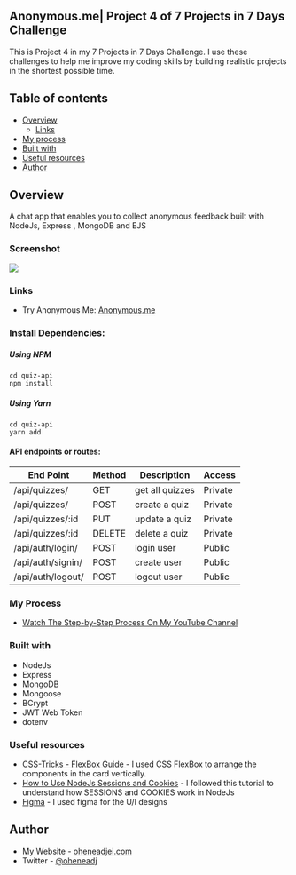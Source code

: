 ## Anonymous.me| Project 4 of 7 Projects in 7 Days Challenge 

This is Project 4 in my 7 Projects in 7 Days Challenge. I use these challenges to help me improve my coding skills by building realistic projects in the shortest possible time.

## Table of contents

- [Overview](#overview)
  - [Links](#links)
- [My process](#my-process)
- [Built with](#built-with)
- [Useful resources](#useful-resources)
- [Author](#author)

## Overview
A chat app that enables you to collect anonymous feedback built with NodeJs, Express , MongoDB and EJS

### Screenshot

![](./screenshot.png)

### Links

- Try Anonymous Me: [Anonymous.me](https://quiz-api.vercel.io)

### Install Dependencies:

##### Using NPM
```shell
cd quiz-api
npm install
```
##### Using Yarn
```shell
cd quiz-api
yarn add
```

#### API endpoints or routes:

| End Point         | Method | Description     | Access    |
| ----------------- | ------ | --------------- | --------- |
| /api/quizzes/     | GET    | get all quizzes | Private   |
| /api/quizzes/     | POST   | create a quiz   | Private   |
| /api/quizzes/:id  | PUT    | update a quiz   | Private   |
| /api/quizzes/:id  | DELETE | delete a quiz   | Private   |
| /api/auth/login/  | POST   | login user      | Public    |
| /api/auth/signin/ | POST   | create user     | Public    |
| /api/auth/logout/ | POST   | logout user     | Public    |

### My Process
- [Watch The Step-by-Step Process On My YouTube Channel](https://www.youtube.com/@oheneadj)

### Built with

- NodeJs
- Express
- MongoDB
- Mongoose
- BCrypt
- JWT Web Token
- dotenv

### Useful resources

- [CSS-Tricks - FlexBox Guide ](https://css-tricks.com/snippets/css/a-guide-to-flexbox/) - I used CSS FlexBox to arrange the components in the card vertically.
- [How to Use NodeJs Sessions and Cookies](#) - I followed this tutorial to understand how  SESSIONS and COOKIES work in NodeJs
- [Figma](https://www.figma.com) - I used figma for the U/I designs

## Author

- My Website - [oheneadjei.com](https://oheneadjei.com)
- Twitter - [@oheneadj](https://www.twitter.com/oheneadj)